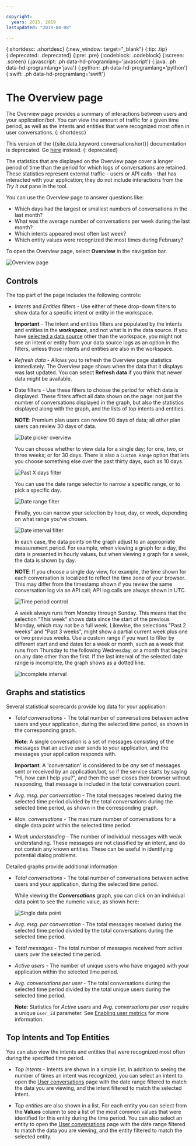 ```yaml
---

copyright:
  years: 2015, 2019
lastupdated: "2019-04-08"

---
```


{:shortdesc: .shortdesc}
{:new_window: target="_blank"}
{:tip: .tip}
{:deprecated: .deprecated}
{:pre: .pre}
{:codeblock: .codeblock}
{:screen: .screen}
{:javascript: .ph data-hd-programlang='javascript'}
{:java: .ph data-hd-programlang='java'}
{:python: .ph data-hd-programlang='python'}
{:swift: .ph data-hd-programlang='swift'}

# The Overview page

The Overview page provides a summary of interactions between users and your application/bot. You can view the amount of traffic for a given time period, as well as the intents and entities that were recognized most often in user conversations.
{: shortdesc}

This version of the {{site.data.keyword.conversationshort}} documentation is deprecated. Go [here](https://cloud.ibm.com/docs/services/assistant?topic=assistant-logs-overview) instead.
{: deprecated}

The statistics that are displayed on the Overview page cover a longer period of time than the period for which logs of conversations are retained. These statistics represent external traffic - users or API calls - that has interacted with your application; they do not include interactions from the *Try it out* pane in the tool.

You can use the Overview page to answer questions like:

* Which days had the largest or smallest numbers of conversations in the last month?
* What was the average number of conversations per week during the last month?
* Which intents appeared most often last week?
* Which entity values were recognized the most times during February?

To open the Overview page, select **Overview** in the navigation bar.

  ![Overview page](images/oview.png)

## Controls
The top part of the page includes the following controls:

* *Intents* and *Entities* filters - Use either of these drop-down filters to show data for a specific intent or entity in the workspace.

  **Important** - The intent and entities filters are populated by the intents and entities in the ***workspace***, and not what is in the data source. If you have [selected a data source](logs.html#deploy_id) other than the workspace, you might not see an intent or entity from your data source logs as an option in the filters, unless those intents and entities are also in the workspace.

* *Refresh data* - Allows you to refresh the Overview page statistics immediately. The Overview page shows when the data that it displays was last updated. You can select **Refresh data** if you think that newer data might be available.

* Date filters - Use these filters to choose the period for which data is displayed. These filters affect all data shown on the page: not just the number of conversations displayed in the graph, but also the statistics displayed along with the graph, and the lists of top intents and entities.

  **NOTE**: Premium plan users can review 90 days of data; all other plan users can review 30 days of data.

  ![Date picker overview](images/oview-time.png)

  You can choose whether to view data for a single day; for one, two, or three weeks; or for 30 days. There is also a `Custom Range` option that lets you choose something else over the past thirty days, such as 10 days.
  
  ![Past X days filter](images/oview-time-days.png)

  You can use the date range selector to narrow a specific range, or to pick a specific day.

  ![Date range filter](images/oview-time-range.png)

  Finally, you can narrow your selection by hour, day, or week, depending on what range you've chosen.

  ![Date interval filter](images/oview-time-interval.png)

  In each case, the data points on the graph adjust to an appropriate measurement period. For example, when viewing a graph for a day, the data is presented in hourly values, but when viewing a graph for a week, the data is shown by day.

  **NOTE**: If you choose a single day view, for example, the time shown for each conversation is localized to reflect the time zone of your browser. This may differ from the timestamp shown if you review the same conversation log via an API call; API log calls are always shown in UTC.

    ![Time period control](images/oview-time2.png)

   A week always runs from Monday through Sunday. This means that the selection "This week" shows data since the start of the previous Monday, which may not be a full week. Likewise, the selections "Past 2 weeks" and "Past 3 weeks", might show a partial current week plus one or two previous weeks. Use a custom range if you want to filter by different start and end dates for a week or month, such as a week that runs from Thursday to the following Wednesday, or a month that begins on any date other than the first. If the last interval of the selected date range is incomplete, the graph shows as a dotted line.

    ![Incomplete interval](images/oview-dotted.png)

## Graphs and statistics
Several statistical scorecards provide log data for your application:

* *Total conversations* - The total number of conversations between active users and your application, during the selected time period, as shown in the corresponding graph.

  **Note**: A single conversation is a set of messages consisting of the messages that an active user sends to your application, and the messages your application responds with.

  **Important**: A 'conversation' is considered to be *any* set of messages sent or received by an application/bot, so if the service starts by saying "Hi, how can I help you?", and then the user closes their browser without responding, that message is included in the total conversation count.

* *Avg. msg. per conversation* - The total messages received during the selected time period divided by the total conversations during the selected time period, as shown in the corresponding graph.
* *Max. conversations* - The maximum number of conversations for a single data point within the selected time period.
* *Weak understanding* - The number of individual messages with weak understanding. These messages are not classified by an intent, and do not contain any known entities. These can be useful in identifying potential dialog problems.

Detailed graphs provide additional information:

* *Total conversations* - The total number of conversations between active users and your application, during the selected time period.

  While viewing the ***Conversations*** graph, you can click on an individual data point to see the numeric value, as shown here:

  ![Single data point](images/oview-point.png)

* *Avg. msg. per conversation* - The total messages received during the selected time period divided by the total conversations during the selected time period.
* *Total messages* - The total number of messages received from active users over the selected time period.
* *Active users* - The number of unique users who have engaged with your application within the selected time period.
* *Avg. conversations per user* - The total conversations during the selected time period divided by the total unique users during the selected time period.

  **Note**: Statistics for *Active users* and *Avg. conversations per user* require a unique `user_id` parameter. See [Enabling user metrics](logs.html#user_id) for more information.

## Top Intents and Top Entities

You can also view the intents and entities that were recognized most often during the specified time period.

* *Top intents* - Intents are shown in a simple list. In addition to seeing the number of times an intent was recognized, you can select an intent to open the [User conversations](logs_convo.html) page with the date range filtered to match the data you are viewing, and the intent filtered to match the selected intent.

* *Top entities* are also shown in a list. For each entity you can select from the **Values** column to see a list of the most common values that were identified for this entity during the time period. You can also select an entity to open the [User conversations](logs_convo.html) page with the date range filtered to match the data you are viewing, and the entity filtered to match the selected entity.
